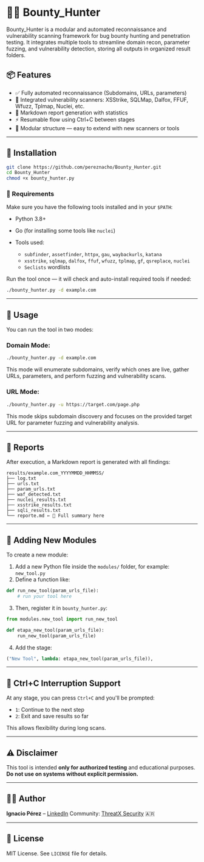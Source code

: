 # 🕵️‍♂️ Bounty\_Hunter

Bounty\_Hunter is a modular and automated reconnaissance and vulnerability scanning framework for bug bounty hunting and penetration testing.
It integrates multiple tools to streamline domain recon, parameter fuzzing, and vulnerability detection, storing all outputs in organized result folders.

## 📦 Features

* ✅ Fully automated reconnaissance (Subdomains, URLs, parameters)
* 🔎 Integrated vulnerability scanners: XSStrike, SQLMap, Dalfox, FFUF, Wfuzz, Tplmap, Nuclei, etc.
* 📄 Markdown report generation with statistics
* ⚡ Resumable flow using Ctrl+C between stages
* 📁 Modular structure — easy to extend with new scanners or tools

---

## 🚀 Installation

```bash
git clone https://github.com/pereznacho/Bounty_Hunter.git
cd Bounty_Hunter
chmod +x bounty_hunter.py
```

### 🧰 Requirements

Make sure you have the following tools installed and in your `$PATH`:

* Python 3.8+
* Go (for installing some tools like `nuclei`)
* Tools used:

  * `subfinder`, `assetfinder`, `httpx`, `gau`, `waybackurls`, `katana`
  * `xsstrike`, `sqlmap`, `dalfox`, `ffuf`, `wfuzz`, `tplmap`, `gf`, `qsreplace`, `nuclei`
  * `Seclists` wordlists

Run the tool once — it will check and auto-install required tools if needed:

```bash
./bounty_hunter.py -d example.com
```

---

## 💠 Usage

You can run the tool in two modes:

### Domain Mode:

```bash
./bounty_hunter.py -d example.com
```

This mode will enumerate subdomains, verify which ones are live, gather URLs, parameters, and perform fuzzing and vulnerability scans.

### URL Mode:

```bash
./bounty_hunter.py -u https://target.com/page.php
```

This mode skips subdomain discovery and focuses on the provided target URL for parameter fuzzing and vulnerability analysis.

---

## 📝 Reports

After execution, a Markdown report is generated with all findings:

```
results/example.com_YYYYMMDD_HHMMSS/
├── log.txt
├── urls.txt
├── param_urls.txt
├── waf_detected.txt
├── nuclei_results.txt
├── xsstrike_results.txt
├── sqli_results.txt
└── reporte.md ← 🧠 Full summary here
```

---

## 🔌 Adding New Modules

To create a new module:

1. Add a new Python file inside the `modules/` folder, for example: `new_tool.py`
2. Define a function like:

```python
def run_new_tool(param_urls_file):
    # run your tool here
```

3. Then, register it in `bounty_hunter.py`:

```python
from modules.new_tool import run_new_tool

def etapa_new_tool(param_urls_file):
    run_new_tool(param_urls_file)
```

4. Add the stage:

```python
("New Tool", lambda: etapa_new_tool(param_urls_file)),
```

---

## 🧐 Ctrl+C Interruption Support

At any stage, you can press `Ctrl+C` and you'll be prompted:

* `1`: Continue to the next step
* `2`: Exit and save results so far

This allows flexibility during long scans.

---

## ⚠️ Disclaimer

This tool is intended **only for authorized testing** and educational purposes.
**Do not use on systems without explicit permission.**

---

## 👨‍💼 Author

**Ignacio Pérez** – [LinkedIn](https://www.linkedin.com/in/ignacio-perez)
Community: [ThreatX Security](https://www.threatxsecurity.com) 🇦🇷

---

## 📃 License

MIT License. See `LICENSE` file for details.
